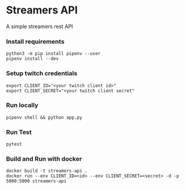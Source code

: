 
# Streamers API

A simple streamers rest API

### Install requirements
```
python3 -m pip install pipenv --user
pipenv install --dev
```
### Setup twitch credentials
```
export CLIENT_ID="<your twitch client id>"
export CLIENT_SECRET="<your twitch client secret"
```
### Run locally
```
pipenv shell && python app.py
```

### Run Test
```
pytest
```

### Build and Run with docker
```
docker build -t streamers-api .
docker run --env CLIENT_ID=<id> --env CLIENT_SECRET=<secret> -d -p 5000:5000 streamers-api
```

